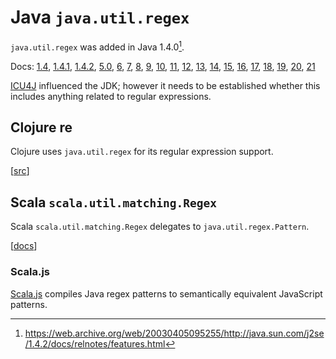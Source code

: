 # Java `java.util.regex`

`java.util.regex` was added in Java 1.4.0[^1.4-features].

Docs: [1.4](https://web.archive.org/web/20010609183413/http://java.sun.com/j2se/1.4/docs/api/java/util/regex/package-summary.html),
[1.4.1](https://web.archive.org/web/20021216125232/http://java.sun.com/j2se/1.4.1/docs/api/java/util/regex/package-summary.html),
[1.4.2](https://web.archive.org/web/20111126092902/http://docs.oracle.com/javase/1.4.2/docs/api/java/util/regex/package-summary.html),
[5.0](https://docs.oracle.com/javase/1.5.0/docs/api/java/util/regex/package-summary.html),
[6](https://docs.oracle.com/javase/6/docs/api/java/util/regex/package-summary.html),
[7](https://docs.oracle.com/javase/7/docs/api/java/util/regex/package-summary.html),
[8](https://docs.oracle.com/javase/8/docs/api/java/util/regex/package-summary.html),
[9](https://docs.oracle.com/javase/9/docs/api/java/util/regex/package-summary.html),
[10](https://docs.oracle.com/javase/10/docs/api/java/util/regex/package-summary.html),
[11](https://docs.oracle.com/en/java/javase/11/docs/api/java.base/java/util/regex/package-summary.html),
[12](https://docs.oracle.com/en/java/javase/12/docs/api/java.base/java/util/regex/package-summary.html),
[13](https://docs.oracle.com/en/java/javase/13/docs/api/java.base/java/util/regex/package-summary.html),
[14](https://docs.oracle.com/en/java/javase/14/docs/api/java.base/java/util/regex/package-summary.html),
[15](https://docs.oracle.com/en/java/javase/15/docs/api/java.base/java/util/regex/package-summary.html),
[16](https://docs.oracle.com/en/java/javase/16/docs/api/java.base/java/util/regex/package-summary.html),
[17](https://docs.oracle.com/en/java/javase/17/docs/api/java.base/java/util/regex/package-summary.html),
[18](https://docs.oracle.com/en/java/javase/18/docs/api/java.base/java/util/regex/package-summary.html),
[19](https://docs.oracle.com/en/java/javase/19/docs/api/java.base/java/util/regex/package-summary.html),
[20](https://docs.oracle.com/en/java/javase/20/docs/api/java.base/java/util/regex/package-summary.html),
[21](https://docs.oracle.com/en/java/javase/21/docs/api/java.base/java/util/regex/package-summary.html)

[ICU4J](../libs/icu4j.md) influenced the JDK; however it needs to be established
whether this includes anything related to regular expressions.

[^1.4-features]: https://web.archive.org/web/20030405095255/http://java.sun.com/j2se/1.4.2/docs/relnotes/features.html

## Clojure re

Clojure uses `java.util.regex` for its regular expression support.

[[src](https://github.com/clojure/clojure/blob/clojure-1.11.3/src/clj/clojure/core.clj#L4865-L4935)]

## Scala `scala.util.matching.Regex`

Scala `scala.util.matching.Regex` delegates to `java.util.regex.Pattern`.

[[docs](https://www.scala-lang.org/api/current/scala/util/matching/Regex.html)]

### Scala.js

[Scala.js](../convert/scalajs.md) compiles Java regex patterns to semantically
equivalent JavaScript patterns.
